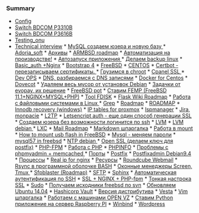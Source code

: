 ### Summary
* [Config](/posts/CONFIG.md)
* [Switch BDCOM P3310B](/posts/P3310B.md)
* [Switch BDCOM P3616B](/posts/P3616.md)
* [Testing_onu](/posts/test_onu.md)
* [Technical interview](/posts/Technical_interview.md)
﻿* [MySQL создаем  юзера  и новую базу ](/posts/add_user.md)
﻿* [Adoria_soft](/posts/adoria_soft.md)
﻿* [Архивы](/posts/archive.md)
﻿* [ARMBSD roadmap](/posts/armbsd.md)
﻿* [Автоматизация на производстве!](/posts/automation.md)
﻿* [Автозапуск приложения ](/posts/autostart.md)
﻿* [Делаем backup linux](/posts/backup.md)
﻿* [Basic_auth +Nginx](/posts/basic_auth.md)
﻿* [Bootstrap 4](/posts/bootstrap4.md)
﻿* [FreeBSD](/posts/bsd.md)
﻿* [CENTOS](/posts/cent_os.md)
﻿* [Certbot - перезаписываем  сертификаты. ](/posts/certbot.md)
﻿* [Грузимся в chroot](/posts/chroot.md)
﻿* [Cpanel SSL ](/posts/cpanel_ssl.md)
﻿* [Dev OPS](/posts/dev_ops.md)
﻿* [DNS, разбираемся с DNS записями](/posts/dig.md)
﻿* [Docker for Centos](/posts/docker.md)
﻿* [Dovecot](/posts/dovecot.md)
﻿* [Удаляем весь мусор от установок  Debian](/posts/dpkg_delete.md)
﻿* [Задачки от evopay, их решение](/posts/evopay.md)
﻿* [FreeBSD pot](/posts/fbsd_pot.md)
﻿* [Ставим FEMP (FreeBSD 11.1+NGINX+MYSQL+PHP)](/posts/fbsd_wordpress.md)
﻿* [Tool FDISK](/posts/fdisk.md)
﻿* [Flask Wiki  Roadmap](/posts/flask_wiki.md)
﻿* [Работа с файловыми системами в  Linux ](/posts/fs_man.md)
﻿* [Grep](/posts/grep.md)
﻿* [Roadmap](/posts/home.md)
﻿* [ROADMAP](/posts/home_05_07.md)
﻿* [Innodb recovery (windows)](/posts/innodb.md)
﻿* [IP tables for proxmox](/posts/ip_tables.md)
﻿* [Ispmanager](/posts/ispmanager.md)
﻿* [Jira, monpacie](/posts/jira.md)
﻿* [L2TP](/posts/l2tp.md)
﻿* [Letsencript auth - еще один способ  генерации SSL](/posts/letsencript.md)
﻿* [Создаем юзера без возможности логинится по ssh](/posts/login_without_ssh.md)
﻿* [LVM](/posts/lvm.md)
﻿* [LVM debian ](/posts/lvm_debian.md)
﻿* [LXC](/posts/lxc.md)
﻿* [Mail Roadmap](/posts/mail_roadmap.md)
﻿* [Markdown шпаргалка](/posts/marcdown.md)
﻿* [Работа в mount](/posts/mount.md)
﻿* [How to mount  usb flash in FreeBSD](/posts/mount_fbsd.md)
﻿* [Mysql - меняем пароли](/posts/mysql.md)
﻿* [mysql57 in freebsd](/posts/mysql_fbsd.md)
﻿* [NTP debian ](/posts/ntp.md)
﻿* [Open SSL (делаем ключ для postfix)](/posts/open_ssl.md)
﻿* [PHP-FPM](/posts/php-fpm.md)
﻿* [Работа с PHP](/posts/php.md)
﻿* [PHPINFO](/posts/phpinfo.md)
﻿* [Проблемы с phpmyadmin + memcached  ](/posts/phpmyadmin.md)
﻿* [Порты](/posts/ports.md)
﻿* [Postfix](/posts/postfix.md)
﻿* [Postfixadmin Debian9.4](/posts/postfixadmin.md)
﻿* [Процессы](/posts/proc.md)
﻿* [Real ip for nginx](/posts/real_ip.md)
﻿* [Ресурсы](/posts/res.md)
﻿* [Roundcube Webmail](/posts/roundcube.md)
﻿* [Rsync в программной оболочке BASH](/posts/rsync.md)
﻿* [Оконные менеджеры Screen, Tmux ](/posts/screen.md)
﻿* [Sfpblaster (Roadmap)](/posts/sfpblaster.md)
﻿* [SFTP](/posts/sftp.md)
﻿* [Sphinx](/posts/sphinx.md)
﻿* [Автоматическая аутентификация  по SSH](/posts/ssh_auth.md)
﻿* [SSL + NGINX + PHP-fpm](/posts/ssl.md)
﻿* [Тонкая настрока SSL](/posts/ssl_all.md)
﻿* [Sudo](/posts/sudo.md)
﻿* [Получаем исходники freebsd по svn](/posts/svn_bsd.md)
﻿* [Обновляем Ubuntu 14.04](/posts/update.md)
﻿* [Hashicorp Vault](/posts/vault.md)
﻿* [Версия дистрибутива](/posts/version.md)
﻿* [Vesta](/posts/vesta.md)
﻿* [Vim шпаргалка](/posts/vim.md)
﻿* [Работаем с машинами OPEN VZ](/posts/vm.md)
﻿* [Ставим Python приложение на сервер Raspberry PI](/posts/wiki_flask.md)
﻿* [Winbind](/posts/winbind.md)
﻿* [Wordpress](/posts/wordpress.md)
